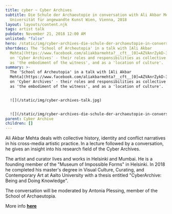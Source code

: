 ```yaml
---
title: cyber ~ Cyber Archives
subtitle: Die Schule der Archaeutopie in conversation with Ali Akbar Mehta,
  Universität für angewandte Kunst Wien, Vienna, 2018
layout: layouts/content.njk
tags: artist talk
pubdate: November 21, 2018 12:00 AM
unlisted: "false"
hero: /static/img/cyber-archives-die-schule-der-archaeutopie-in-conversation-with-ali-akbar-mehta-universität-für-angewandte-kunst-wien-vienna-2018_02.jpg
shortdesc: The 'School of Archeutopia' in a talk with [Ali Akbar
  Mehta](https://www.facebook.com/aliakbarmehta?__cft__[0]=AZVAnrZykD-3EkL1_UfLThhkUfkVb-8JxhlqYei0sm0S__UcobLrZKIZvp-A1S_bHaVsGnre0GhjImZZXtkIQ-_VVGr1IMEsaKMtkUIf97EzUhRR4EPvlN22vkpCMG3rmtKp3QBc51V99O02DBpfdY-g&__tn__=-]K-R)
  on 'Cyber Archives' - their roles and responsibilities as collective memory,
  as 'the embodiment of the witness', and as a 'location of culture'.
summary: >-
  The 'School of Archeutopia' in a talk with [Ali Akbar
  Mehta](https://www.facebook.com/aliakbarmehta?__cft__[0]=AZVAnrZykD-3EkL1_UfLThhkUfkVb-8JxhlqYei0sm0S__UcobLrZKIZvp-A1S_bHaVsGnre0GhjImZZXtkIQ-_VVGr1IMEsaKMtkUIf97EzUhRR4EPvlN22vkpCMG3rmtKp3QBc51V99O02DBpfdY-g&__tn__=-]K-R)
  on 'Cyber Archives' - their roles and responsibilities as collective memory,
  as 'the embodiment of the witness', and as a 'location of culture'.


  ![](/static/img/cyber-archives-talk.jpg)


  ![](/static/img/cyber-archives-die-schule-der-archaeutopie-in-conversation-with-ali-akbar-mehta-universität-für-angewandte-kunst-wien-vienna-2018_01.jpg)
parent: Cyber Archive
children: []
---
```

Ali Akbar Mehta deals with collective history, identity and conflict narratives in his cross-media artistic practice. In a lecture followed by a conversation, he gives an insight into his research field of the Cyber ​​Archives.

The artist and curator lives and works in Helsinki and Mumbai. He is a founding member of the "Museum of Impossible Forms" in Helsinki. In 2018 he completed his master's degree in Visual Culture, Curating, and Contemporary Art at Aalto University with a thesis entitled "Cyber ​​Archive: Being and Doing Knowledge".

The conversation will be moderated by Antonia Plessing, member of the School of Archaeutopia.

More info **[here](https://esel.at/termin/99098)**